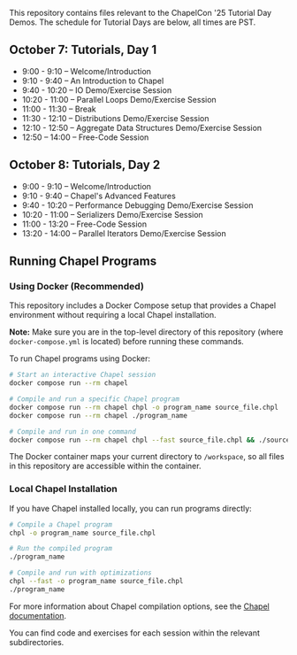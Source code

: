 This repository contains files relevant to the ChapelCon '25 Tutorial Day Demos.
The schedule for Tutorial Days are below, all times are PST.

## October 7: Tutorials, Day 1

* 9:00 - 9:10 – Welcome/Introduction
* 9:10 - 9:40 – An Introduction to Chapel
* 9:40 - 10:20 – IO Demo/Exercise Session
* 10:20 - 11:00 – Parallel Loops Demo/Exercise Session
* 11:00 - 11:30 – Break
* 11:30 - 12:10 – Distributions Demo/Exercise Session
* 12:10 - 12:50 – Aggregate Data Structures Demo/Exercise Session
* 12:50 – 14:00 – Free-Code Session

## October 8: Tutorials, Day 2

* 9:00 - 9:10 – Welcome/Introduction
* 9:10 - 9:40 – Chapel's Advanced Features
* 9:40 - 10:20 – Performance Debugging Demo/Exercise Session
* 10:20 - 11:00 – Serializers Demo/Exercise Session
* 11:00 - 13:20 – Free-Code Session
* 13:20 - 14:00 – Parallel Iterators Demo/Exercise Session

## Running Chapel Programs

### Using Docker (Recommended)

This repository includes a Docker Compose setup that provides a Chapel environment without requiring a local Chapel installation.

**Note:** Make sure you are in the top-level directory of this repository (where `docker-compose.yml` is located) before running these commands.

To run Chapel programs using Docker:

```bash
# Start an interactive Chapel session
docker compose run --rm chapel

# Compile and run a specific Chapel program
docker compose run --rm chapel chpl -o program_name source_file.chpl
docker compose run --rm chapel ./program_name

# Compile and run in one command
docker compose run --rm chapel chpl --fast source_file.chpl && ./source_file
```

The Docker container maps your current directory to `/workspace`, so all files in this repository are accessible within the container.

### Local Chapel Installation

If you have Chapel installed locally, you can run programs directly:

```bash
# Compile a Chapel program
chpl -o program_name source_file.chpl

# Run the compiled program
./program_name

# Compile and run with optimizations
chpl --fast -o program_name source_file.chpl
./program_name
```

For more information about Chapel compilation options, see the [Chapel documentation](https://chapel-lang.org/docs/).

You can find code and exercises for each session within the relevant subdirectories.